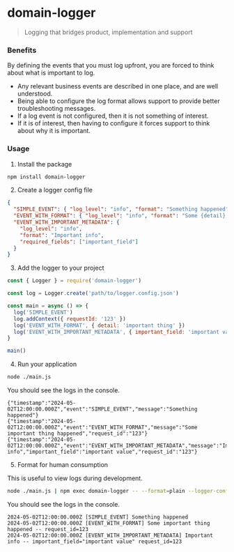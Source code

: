 # domain-logger

> Logging that bridges product, implementation and support

### Benefits

By defining the events that you must log upfront, you are forced to think about what is important to log.

- Any relevant business events are described in one place, and are well understood.
- Being able to configure the log format allows support to provide better troubleshooting messages.
- If a log event is not configured, then it is not something of interest.
- If it is of interest, then having to configure it forces support to think about why it is important.

### Usage

1. Install the package

```bash
npm install domain-logger
```

2. Create a logger config file

```json
{
  "SIMPLE_EVENT": { "log_level": "info", "format": "Something happened" },
  "EVENT_WITH_FORMAT": { "log_level": "info", "format": "Some {detail} happened" },
  "EVENT_WITH_IMPORTANT_METADATA": {
    "log_level": "info",
    "format": "Important info",
    "required_fields": ["important_field"]
  }
}
```

3. Add the logger to your project

```javascript
const { Logger } = require('domain-logger')

const log = Logger.create('path/to/logger.config.json')

const main = async () => {
  log('SIMPLE_EVENT')
  log.addContext({ requestId: '123' })
  log('EVENT_WITH_FORMAT', { detail: 'important thing' })
  log('EVENT_WITH_IMPORTANT_METADATA', { important_field: 'important value' })
}

main()
```

4. Run your application

```bash
node ./main.js
```

You should see the logs in the console.

```
{"timestamp":"2024-05-02T12:00:00.000Z","event":"SIMPLE_EVENT","message":"Something happened"}
{"timestamp":"2024-05-02T12:00:00.000Z","event":"EVENT_WITH_FORMAT","message":"Some important thing happened","request_id":"123"}
{"timestamp":"2024-05-02T12:00:00.000Z","event":"EVENT_WITH_IMPORTANT_METADATA","message":"Important info","important_field":"important value","request_id":"123"}
```

5. Format for human consumption

This is useful to view logs during development.

```bash
node ./main.js | npm exec domain-logger -- --format=plain --logger-config=./logger.config.json
```

You should see the logs in the console.

```
2024-05-02T12:00:00.000Z [SIMPLE_EVENT] Something happened
2024-05-02T12:00:00.000Z [EVENT_WITH_FORMAT] Some important thing happened -- request_id=123
2024-05-02T12:00:00.000Z [EVENT_WITH_IMPORTANT_METADATA] Important info -- important_field="important value" request_id=123
```
